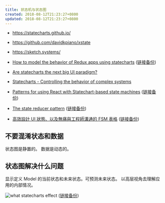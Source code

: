 ```yaml
---
title: 状态机与状态图
created: 2018-08-12T21:23:27+0800
updated: 2018-08-12T21:23:27+0800
---
```



- https://statecharts.github.io/
- https://github.com/davidkpiano/xstate
- https://sketch.systems/

- [How to model the behavior of Redux apps using statecharts](https://medium.freecodecamp.org/how-to-model-the-behavior-of-redux-apps-using-statecharts-5e342aad8f66) ([链接备份](https://web.archive.org/web/20221126090834/https://www.freecodecamp.org/news/how-to-model-the-behavior-of-redux-apps-using-statecharts-5e342aad8f66))
- [Are statecharts the next big UI paradigm?](https://www.slideshare.net/lmatteis/are-statecharts-the-next-big-ui-paradigm)
- [Statecharts - Controlling the behavior of complex systems](https://www.slideshare.net/lmatteis/statecharts-controlling-the-behavior-of-complex-systems)
- [Patterns for using React with Statechart-based state machines](https://medium.freecodecamp.org/patterns-for-using-react-with-statechart-based-state-machines-33e6ab754605) ([链接备份](https://web.archive.org/web/20221225155047/https://www.freecodecamp.org/news/patterns-for-using-react-with-statechart-based-state-machines-33e6ab754605))
- [The state reducer pattern](https://blog.kentcdodds.com/the-state-reducer-pattern-%EF%B8%8F-b40316cfac57) ([链接备份](https://web.archive.org/web/20221004124601/https://kentcdodds.com/blog/the-state-reducer-pattern))
- [高效設計 UI 狀態、以及無痛與工程師溝通的 FSM 表格](https://medium.com/@vinceshao/better-way-of-designing-ui-states-chinese-a5c43e46d391) ([链接备份](https://web.archive.org/web/20210430054937/https://medium.com/@vinceshao/better-way-of-designing-ui-states-chinese-a5c43e46d391))

## 不要混淆状态和数据

状态图是静置的。
数据是动态的。

## 状态图解决什么问题

显示定义 Model 的当前状态和未来状态。可预测未来状态。
以高层视角去理解应用的内部情况。

![what statecharts effect](https://cdn-images-1.medium.com/max/2000/1*HmQXVBOs0Srjr-USFvgcew.png)
([链接备份](https://web.archive.org/web/20230226193039/https://cdn-images-1.medium.com/max/2000/1%2AHmQXVBOs0Srjr-USFvgcew.png))
